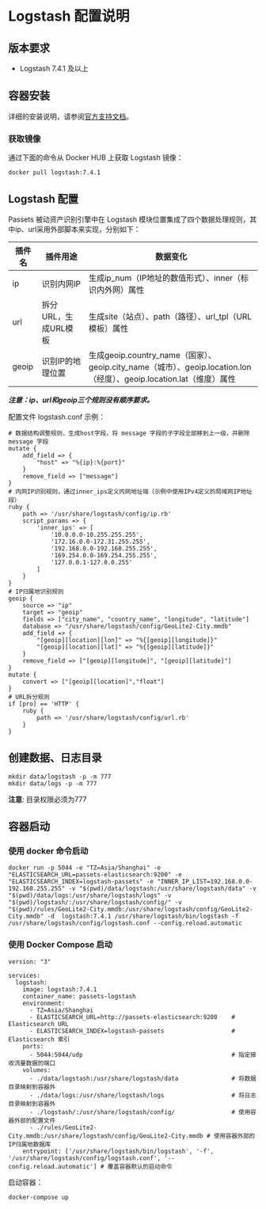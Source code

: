 # Logstash 配置说明

## 版本要求

- Logstash 7.4.1 及以上

## 容器安装

详细的安装说明，请参阅[官方支持文档](https://github.com/docker-library/docs/tree/master/logstash/)。

### 获取镜像

通过下面的命令从 Docker HUB 上获取 Logstash 镜像：

```
docker pull logstash:7.4.1
```

## Logstash 配置

Passets 被动资产识别引擎中在 Logstash 模块位置集成了四个数据处理规则，其中ip、url采用外部脚本来实现，分别如下：

| 插件名 | 插件用途 | 数据变化 |
|--------|----------|----------|
| ip     | 识别内网IP   | 生成ip_num（IP地址的数值形式）、inner（标识内外网）属性
| url    | 拆分URL，生成URL模板 | 生成site（站点）、path（路径）、url_tpl（URL模板）属性
| geoip  | 识别IP的地理位置     | 生成geoip.country_name（国家）、geoip.city_name（城市）、geoip.location.lon（经度）、geoip.location.lat（维度）属性

***注意：ip、url和geoip三个规则没有顺序要求。***

配置文件 logstash.conf 示例：

```
# 数据结构调整规则，生成host字段，将 message 字段的子字段全部移到上一级，并删除 message 字段
mutate {
    add_field => {
        "host" => "%{ip}:%{port}"
    }
    remove_field => ["message"]
}
# 内网IP识别规则，通过inner_ips定义内网地址端（示例中使用IPv4定义的局域网IP地址段）
ruby {
    path => '/usr/share/logstash/config/ip.rb'
    script_params => {
        'inner_ips' => [
            '10.0.0.0-10.255.255.255',
            '172.16.0.0-172.31.255.255',
            '192.168.0.0-192.168.255.255',
            '169.254.0.0-169.254.255.255',
            '127.0.0.1-127.0.0.255'
        ]
    }
}
# IP归属地识别规则
geoip {
    source => "ip"
    target => "geoip"
    fields => ["city_name", "country_name", "longitude", "latitude"]
    database => "/usr/share/logstash/config/GeoLite2-City.mmdb"
    add_field => {
        "[geoip][location][lon]" => "%{[geoip][longitude]}"
        "[geoip][location][lat]" => "%{[geoip][latitude]}"
    }
    remove_field => ["[geoip][longitude]", "[geoip][latitude]"]
}
mutate {
    convert => ["[geoip][location]","float"]
}
# URL拆分规则
if [pro] == 'HTTP' {
    ruby {
        path => '/usr/share/logstash/config/url.rb'
    }
}
```

## 创建数据、日志目录

```
mkdir data/logstash -p -m 777
mkdir data/logs -p -m 777
```

**注意**: 目录权限必须为777


## 容器启动

### 使用 docker 命令启动

```
docker run -p 5044 -e "TZ=Asia/Shanghai" -e "ELASTICSEARCH_URL=passets-elasticsearch:9200" -e "ELASTICSEARCH_INDEX=logstash-passets" -e "INNER_IP_LIST=192.168.0.0-192.168.255.255" -v "$(pwd)/data/logstash:/usr/share/logstash/data" -v "$(pwd)/data/logs:/usr/share/logstash/logs" -v "$(pwd)/logstash/:/usr/share/logstash/config/" -v "$(pwd)/rules/GeoLite2-City.mmdb:/usr/share/logstash/config/GeoLite2-City.mmdb" -d  logstash:7.4.1 /usr/share/logstash/bin/logstash -f /usr/share/logstash/config/logstash.conf --config.reload.automatic
```

### 使用 Docker Compose 启动

```
version: "3"

services:
  logstash:
    image: logstash:7.4.1
    container_name: passets-logstash
    environment:
      - TZ=Asia/Shanghai
      - ELASTICSEARCH_URL=http://passets-elasticsearch:9200    # Elasticsearch URL
      - ELASTICSEARCH_INDEX=logstash-passets                   # Elasticsearch 索引
    ports:
      - 5044:5044/udp                                          # 指定接收流量数据的端口
    volumes:
      - ./data/logstash:/usr/share/logstash/data               # 将数据目录映射到容器外
      - ./data/logs:/usr/share/logstash/logs                   # 将日志目录映射到容器外
      - ./logstash/:/usr/share/logstash/config/                # 使用容器外部的配置文件
      - ./rules/GeoLite2-City.mmdb:/usr/share/logstash/config/GeoLite2-City.mmdb # 使用容器外部的IP归属地数据库
    entrypoint: ['/usr/share/logstash/bin/logstash', '-f', '/usr/share/logstash/config/logstash.conf', '--config.reload.automatic'] # 覆盖容器默认的启动命令
```

启动容器：

```
docker-compose up
```
